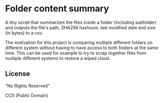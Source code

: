# Folder content summary

A tiny script that summarizes the files inside a folder (including subfolder)
and outputs the file's path, SHA256 hashsum, last modified date and size (in bytes) to a csv.

The motivation for this project is comparing multiple different folders on different system
without having to have access to both folders at the same time. This can be used for example
to try to scrap together files from multiple different systems to restore a wiped cloud.

## License

"No Rights Reserved"

CC0 (Public Domain)
